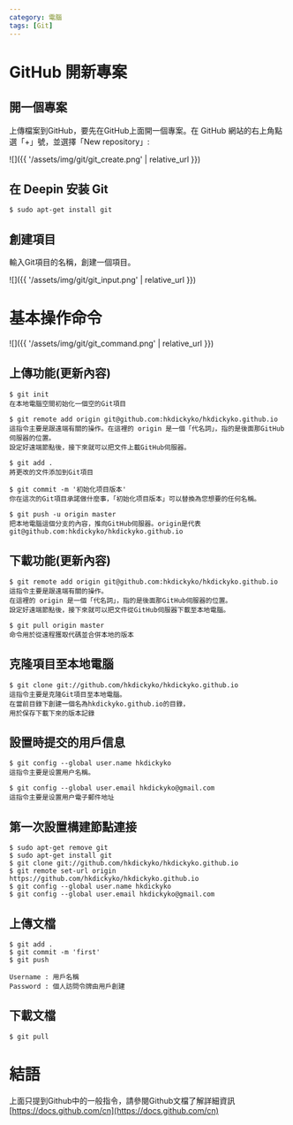 ```yaml
---
category: 電腦
tags: [Git]
---
```


# GitHub 開新專案
## 開一個專案
上傳檔案到GitHub，要先在GitHub上面開一個專案。在 GitHub 網站的右上角點選「+」號，並選擇「New repository」:

![]({{ '/assets/img/git/git_create.png' | relative_url }})

## 在 Deepin 安装 **Git**

```
$ sudo apt-get install git
```

## 創建項目
輸入Git項目的名稱，創建一個項目。

![]({{ '/assets/img/git/git_input.png' | relative_url }})

# 基本操作命令

![]({{ '/assets/img/git/git_command.png' | relative_url }})

## 上傳功能(更新內容)

```
$ git init
在本地電腦空間初始化一個空的Git項目

$ git remote add origin git@github.com:hkdickyko/hkdickyko.github.io
這指令主要是跟遠端有關的操作。在這裡的 origin 是一個「代名詞」，指的是後面那GitHub伺服器的位置。
設定好遠端節點後，接下來就可以把文件上載GitHub伺服器。

$ git add .
將更改的文件添加到Git項目

$ git commit -m '初始化项目版本'
你在這次的Git項目承諾做什麼事，「初始化项目版本」可以替換為您想要的任何名稱。

$ git push -u origin master
把本地電腦這個分支的內容，推向GitHub伺服器。origin是代表git@github.com:hkdickyko/hkdickyko.github.io

```

## 下載功能(更新內容)

```
$ git remote add origin git@github.com:hkdickyko/hkdickyko.github.io
這指令主要是跟遠端有關的操作。
在這裡的 origin 是一個「代名詞」，指的是後面那GitHub伺服器的位置。
設定好遠端節點後，接下來就可以把文件從GitHub伺服器下載至本地電腦。

$ git pull origin master
命令用於從遠程獲取代碼並合併本地的版本

```

## 克隆項目至本地電腦

```
$ git clone git://github.com/hkdickyko/hkdickyko.github.io
這指令主要是克隆Git項目至本地電腦。
在當前目錄下創建一個名為hkdickyko.github.io的目錄，
用於保存下載下來的版本記錄

```

## 設置時提交的用戶信息

```
$ git config --global user.name hkdickyko	
這指令主要是设置用户名稱。

$ git config --global user.email hkdickyko@gmail.com
這指令主要是设置用户電子郵件地址

```

## 第一次設置構建節點連接

```
$ sudo apt-get remove git
$ sudo apt-get install git
$ git clone git://github.com/hkdickyko/hkdickyko.github.io
$ git remote set-url origin https://github.com/hkdickyko/hkdickyko.github.io
$ git config --global user.name hkdickyko	
$ git config --global user.email hkdickyko@gmail.com
```

## 上傳文檔

```
$ git add .
$ git commit -m 'first'
$ git push

Username : 用戶名稱
Password : 個人訪問令牌由用戶創建

```

## 下載文檔

```
$ git pull

```


# 結語
上面只提到Github中的一般指令，請參閱Github文檔了解詳細資訊 [https://docs.github.com/cn](https://docs.github.com/cn) 
